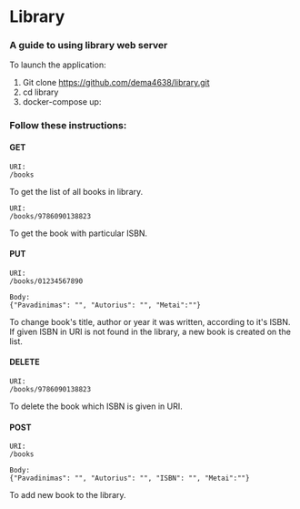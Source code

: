 # Library
### A guide to using library web server

To launch the application:

1. Git clone https://github.com/dema4638/library.git
2. cd library
3. docker-compose up:

### Follow these instructions:

#### GET
```aidl
URI:
/books
```
To get the list of all books in library.

```aidl
URI:
/books/9786090138823
```
To get the book with particular ISBN.

#### PUT
```aidl
URI:
/books/01234567890

Body:
{"Pavadinimas": "", "Autorius": "", "Metai":""}
```
To change book's title, author or year it was written, according to it's ISBN. If given ISBN in URI is not found in the library, a new book is created on the list.

#### DELETE
```aidl
URI:
/books/9786090138823
```
To delete the book which ISBN is given in URI.

#### POST
```aidl
URI:
/books

Body:
{"Pavadinimas": "", "Autorius": "", "ISBN": "", "Metai":""}
```
To add new book to the library.
